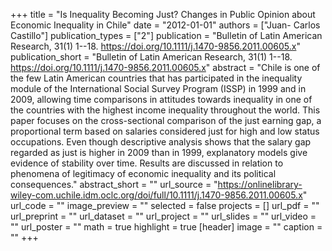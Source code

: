 +++
title = "Is Inequality Becoming Just? Changes in Public Opinion about Economic Inequality in Chile"
date = "2012-01-01"
authors = ["Juan- Carlos Castillo"]
publication_types = ["2"]
publication = "Bulletin of Latin American Research, 31(1) 1--18. https://doi.org/10.1111/j.1470-9856.2011.00605.x"
publication_short = "Bulletin of Latin American Research, 31(1) 1--18. https://doi.org/10.1111/j.1470-9856.2011.00605.x"
abstract = "Chile is one of the few Latin American countries that has participated in the inequality module of the International Social Survey Program (ISSP) in 1999 and in 2009, allowing time comparisons in attitudes towards inequality in one of the countries with the highest income inequality throughout the world. This paper focuses on the cross-sectional comparison of the just earning gap, a proportional term based on salaries considered just for high and low status occupations. Even though descriptive analysis shows that the salary gap regarded as just is higher in 2009 than in 1999, explanatory models give evidence of stability over time. Results are discussed in relation to phenomena of legitimacy of economic inequality and its political consequences."
abstract_short = ""
url_source = "https://onlinelibrary-wiley-com.uchile.idm.oclc.org/doi/full/10.1111/j.1470-9856.2011.00605.x"
url_code = ""
image_preview = ""
selected = false
projects = []
url_pdf = ""
url_preprint = ""
url_dataset = ""
url_project = ""
url_slides = ""
url_video = ""
url_poster = ""
math = true
highlight = true
[header]
image = ""
caption = ""
+++
